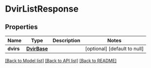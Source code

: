 # DvirListResponse

## Properties
Name | Type | Description | Notes
------------ | ------------- | ------------- | -------------
**dvirs** | [**DvirBase**](DvirBase.md) |  | [optional] [default to null]

[[Back to Model list]](../README.md#documentation-for-models) [[Back to API list]](../README.md#documentation-for-api-endpoints) [[Back to README]](../README.md)


